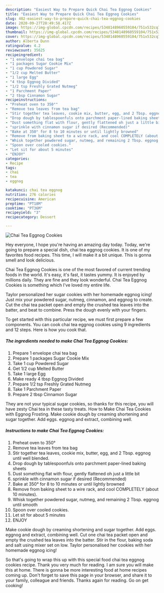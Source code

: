 ```yaml
---
description: "Easiest Way to Prepare Quick Chai Tea Eggnog Cookies"
title: "Easiest Way to Prepare Quick Chai Tea Eggnog Cookies"
slug: 402-easiest-way-to-prepare-quick-chai-tea-eggnog-cookies
date: 2020-09-27T20:49:58.417Z
image: https://img-global.cpcdn.com/recipes/5348148960559104/751x532cq70/chai-tea-eggnog-cookies-recipe-main-photo.jpg
thumbnail: https://img-global.cpcdn.com/recipes/5348148960559104/751x532cq70/chai-tea-eggnog-cookies-recipe-main-photo.jpg
cover: https://img-global.cpcdn.com/recipes/5348148960559104/751x532cq70/chai-tea-eggnog-cookies-recipe-main-photo.jpg
author: Alberta Dunn
ratingvalue: 4.2
reviewcount: 35625
recipeingredient:
- "1 envelope chai tea bag"
- "1 packages Sugar Cookie Mix"
- "1 cup Powdered Sugar"
- "1/2 cup Melted Butter"
- "1 large Egg"
- "4 tbsp Eggnog Divided"
- "1/2 tsp Freshly Grated Nutmeg"
- "1 Parchment Paper"
- "2 tbsp Cinnamon Sugar"
recipeinstructions:
- "Preheat oven to 350°"
- "Remove tea leaves from tea bag"
- "Stir together tea leaves, cookie mix, butter, egg, and 2 Tbsp. eggnog until well blended."
- "Drop dough by tablespoonfuls onto parchment paper-lined baking sheets"
- "Dust something flat with flour, gently flattened oh just a little bit"
- "sprinkle with cinnamon sugar if desired (Recommended)"
- "Bake at 350° for 8 to 10 minutes or until lightly browned"
- "Remove from baking sheet to a wire rack, and cool COMPLETELY (about 10 minutes)."
- "Whisk together powdered sugar, nutmeg, and remaining 2 Tbsp. eggnog until smooth"
- "Spoon over cooled cookies."
- "Let sit for about 5 minutes"
- "ENJOY"
categories:
- Recipe
tags:
- chai
- tea
- eggnog

katakunci: chai tea eggnog 
nutrition: 276 calories
recipecuisine: American
preptime: "PT18M"
cooktime: "PT36M"
recipeyield: "3"
recipecategory: Dessert

---
```



![Chai Tea Eggnog Cookies](https://img-global.cpcdn.com/recipes/5348148960559104/751x532cq70/chai-tea-eggnog-cookies-recipe-main-photo.jpg)

Hey everyone, I hope you're having an amazing day today. Today, we're going to prepare a special dish, chai tea eggnog cookies. It is one of my favorites food recipes. This time, I will make it a bit unique. This is gonna smell and look delicious.

Chai Tea Eggnog Cookies is one of the most favored of current trending foods in the world. It's easy, it's fast, it tastes yummy. It is enjoyed by millions daily. They are fine and they look wonderful. Chai Tea Eggnog Cookies is something which I've loved my entire life.

Taylor personalized her sugar cookies with her homemade eggnog icing! Just mix your powdered sugar, nutmeg, cinnamon, and eggnog to create. Cut the chai tea packet open and empty the crushed tea leaves into the batter, and beat to combine. Press the dough evenly with your fingers.


To get started with this particular recipe, we must first prepare a few components. You can cook chai tea eggnog cookies using 9 ingredients and 12 steps. Here is how you cook that.

<!--inarticleads1-->

##### The ingredients needed to make Chai Tea Eggnog Cookies:

1. Prepare 1 envelope chai tea bag
1. Prepare 1 packages Sugar Cookie Mix
1. Take 1 cup Powdered Sugar
1. Get 1/2 cup Melted Butter
1. Take 1 large Egg
1. Make ready 4 tbsp Eggnog Divided
1. Prepare 1/2 tsp Freshly Grated Nutmeg
1. Take 1 Parchment Paper
1. Prepare 2 tbsp Cinnamon Sugar


They are not your typical sugar cookies, so thanks for this recipe, you will have zesty Chai tea in these tasty treats. How to Make Chai Tea Cookies with Eggnog Frosting. Make cookie dough by creaming shortening and sugar together. Add eggs. eggnog and extract, combining well. 

<!--inarticleads2-->

##### Instructions to make Chai Tea Eggnog Cookies:

1. Preheat oven to 350°
1. Remove tea leaves from tea bag
1. Stir together tea leaves, cookie mix, butter, egg, and 2 Tbsp. eggnog until well blended.
1. Drop dough by tablespoonfuls onto parchment paper-lined baking sheets
1. Dust something flat with flour, gently flattened oh just a little bit
1. sprinkle with cinnamon sugar if desired (Recommended)
1. Bake at 350° for 8 to 10 minutes or until lightly browned
1. Remove from baking sheet to a wire rack, and cool COMPLETELY (about 10 minutes).
1. Whisk together powdered sugar, nutmeg, and remaining 2 Tbsp. eggnog until smooth
1. Spoon over cooled cookies.
1. Let sit for about 5 minutes
1. ENJOY


Make cookie dough by creaming shortening and sugar together. Add eggs. eggnog and extract, combining well. Cut one chai tea packet open and empty the crushed tea leaves into the batter. Stir in the flour, baking soda and salt using mixer set on low. Taylor personalised her cookies with her homemade eggnog icing! 

So that's going to wrap this up with this special food chai tea eggnog cookies recipe. Thank you very much for reading. I am sure you will make this at home. There is gonna be more interesting food at home recipes coming up. Don't forget to save this page in your browser, and share it to your family, colleague and friends. Thanks again for reading. Go on get cooking!

